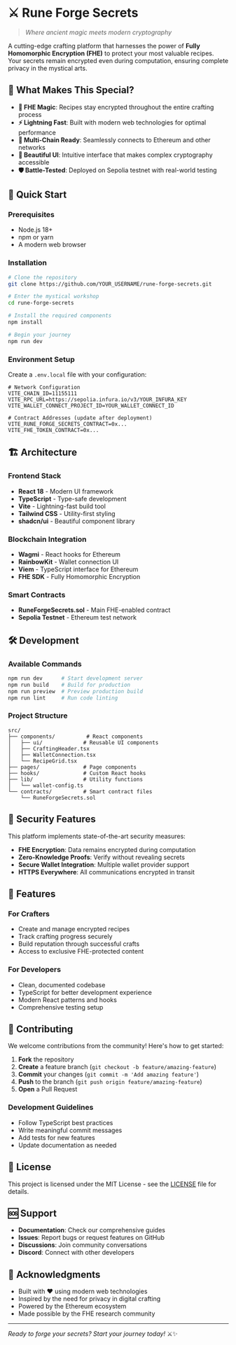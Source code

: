 # ⚔️ Rune Forge Secrets

> *Where ancient magic meets modern cryptography*

A cutting-edge crafting platform that harnesses the power of **Fully Homomorphic Encryption (FHE)** to protect your most valuable recipes. Your secrets remain encrypted even during computation, ensuring complete privacy in the mystical arts.

## 🎯 What Makes This Special?

- **🔮 FHE Magic**: Recipes stay encrypted throughout the entire crafting process
- **⚡ Lightning Fast**: Built with modern web technologies for optimal performance  
- **🔗 Multi-Chain Ready**: Seamlessly connects to Ethereum and other networks
- **🎨 Beautiful UI**: Intuitive interface that makes complex cryptography accessible
- **🛡️ Battle-Tested**: Deployed on Sepolia testnet with real-world testing

## 🚀 Quick Start

### Prerequisites
- Node.js 18+ 
- npm or yarn
- A modern web browser

### Installation

```bash
# Clone the repository
git clone https://github.com/YOUR_USERNAME/rune-forge-secrets.git

# Enter the mystical workshop
cd rune-forge-secrets

# Install the required components
npm install

# Begin your journey
npm run dev
```

### Environment Setup

Create a `.env.local` file with your configuration:

```env
# Network Configuration
VITE_CHAIN_ID=11155111
VITE_RPC_URL=https://sepolia.infura.io/v3/YOUR_INFURA_KEY
VITE_WALLET_CONNECT_PROJECT_ID=YOUR_WALLET_CONNECT_ID

# Contract Addresses (update after deployment)
VITE_RUNE_FORGE_SECRETS_CONTRACT=0x...
VITE_FHE_TOKEN_CONTRACT=0x...
```

## 🏗️ Architecture

### Frontend Stack
- **React 18** - Modern UI framework
- **TypeScript** - Type-safe development
- **Vite** - Lightning-fast build tool
- **Tailwind CSS** - Utility-first styling
- **shadcn/ui** - Beautiful component library

### Blockchain Integration
- **Wagmi** - React hooks for Ethereum
- **RainbowKit** - Wallet connection UI
- **Viem** - TypeScript interface for Ethereum
- **FHE SDK** - Fully Homomorphic Encryption

### Smart Contracts
- **RuneForgeSecrets.sol** - Main FHE-enabled contract
- **Sepolia Testnet** - Ethereum test network

## 🛠️ Development

### Available Commands

```bash
npm run dev      # Start development server
npm run build    # Build for production
npm run preview  # Preview production build
npm run lint     # Run code linting
```

### Project Structure

```
src/
├── components/          # React components
│   ├── ui/             # Reusable UI components
│   ├── CraftingHeader.tsx
│   ├── WalletConnection.tsx
│   └── RecipeGrid.tsx
├── pages/              # Page components
├── hooks/              # Custom React hooks
├── lib/                # Utility functions
│   └── wallet-config.ts
└── contracts/          # Smart contract files
    └── RuneForgeSecrets.sol
```

## 🔐 Security Features

This platform implements state-of-the-art security measures:

- **FHE Encryption**: Data remains encrypted during computation
- **Zero-Knowledge Proofs**: Verify without revealing secrets
- **Secure Wallet Integration**: Multiple wallet provider support
- **HTTPS Everywhere**: All communications encrypted in transit

## 🌟 Features

### For Crafters
- Create and manage encrypted recipes
- Track crafting progress securely
- Build reputation through successful crafts
- Access to exclusive FHE-protected content

### For Developers
- Clean, documented codebase
- TypeScript for better development experience
- Modern React patterns and hooks
- Comprehensive testing setup

## 🤝 Contributing

We welcome contributions from the community! Here's how to get started:

1. **Fork** the repository
2. **Create** a feature branch (`git checkout -b feature/amazing-feature`)
3. **Commit** your changes (`git commit -m 'Add amazing feature'`)
4. **Push** to the branch (`git push origin feature/amazing-feature`)
5. **Open** a Pull Request

### Development Guidelines
- Follow TypeScript best practices
- Write meaningful commit messages
- Add tests for new features
- Update documentation as needed

## 📄 License

This project is licensed under the MIT License - see the [LICENSE](LICENSE) file for details.

## 🆘 Support

- **Documentation**: Check our comprehensive guides
- **Issues**: Report bugs or request features on GitHub
- **Discussions**: Join community conversations
- **Discord**: Connect with other developers

## 🎉 Acknowledgments

- Built with ❤️ using modern web technologies
- Inspired by the need for privacy in digital crafting
- Powered by the Ethereum ecosystem
- Made possible by the FHE research community

---

*Ready to forge your secrets? Start your journey today!* ⚔️✨